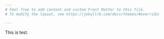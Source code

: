 ```yaml
---
# Feel free to add content and custom Front Matter to this file.
# To modify the layout, see https://jekyllrb.com/docs/themes/#overriding-theme-defaults

---
```


This is test.
